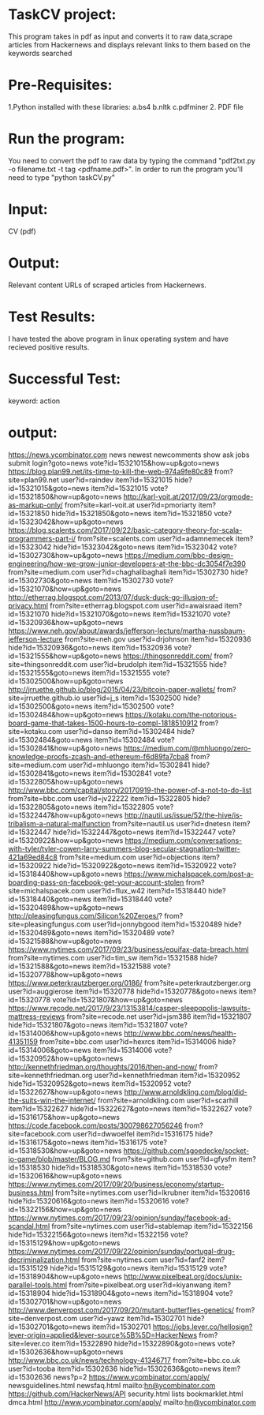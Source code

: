 # TaskCV project:

This program takes in pdf as input and converts it to raw data,scrape articles from Hackernews and displays relevant links to them based on the keywords searched

# Pre-Requisites:

1.Python installed with these libraries:
    a.bs4
    b.nltk
    c.pdfminer
2. PDF file

# Run the program:

You need to convert the pdf to raw data by typing the command "pdf2txt.py -o filename.txt -t tag <pdfname.pdf>". In order to run the program you'll need to type
"python taskCV.py"

# Input: 
CV (pdf)
# Output: 
Relevant content URLs of scraped articles from Hackernews.

# Test Results:
I have tested the above program in linux operating system and have recieved positive results.

# Successful Test:

keyword: action
# output:
https://news.ycombinator.com
news
newest
newcomments
show
ask
jobs
submit
login?goto=news
vote?id=15321015&how=up&goto=news
https://blog.plan99.net/its-time-to-kill-the-web-974a9fe80c89
from?site=plan99.net
user?id=raindev
item?id=15321015
hide?id=15321015&goto=news
item?id=15321015
vote?id=15321850&how=up&goto=news
http://karl-voit.at/2017/09/23/orgmode-as-markup-only/
from?site=karl-voit.at
user?id=pmoriarty
item?id=15321850
hide?id=15321850&goto=news
item?id=15321850
vote?id=15323042&how=up&goto=news
https://blog.scalents.com/2017/09/22/basic-category-theory-for-scala-programmers-part-i/
from?site=scalents.com
user?id=adamnemecek
item?id=15323042
hide?id=15323042&goto=news
item?id=15323042
vote?id=15302730&how=up&goto=news
https://medium.com/bbc-design-engineering/how-we-grow-junior-developers-at-the-bbc-dc3054f7e390
from?site=medium.com
user?id=chaghalibaghali
item?id=15302730
hide?id=15302730&goto=news
item?id=15302730
vote?id=15321070&how=up&goto=news
http://etherrag.blogspot.com/2013/07/duck-duck-go-illusion-of-privacy.html
from?site=etherrag.blogspot.com
user?id=awaisraad
item?id=15321070
hide?id=15321070&goto=news
item?id=15321070
vote?id=15320936&how=up&goto=news
https://www.neh.gov/about/awards/jefferson-lecture/martha-nussbaum-jefferson-lecture
from?site=neh.gov
user?id=drjohnson
item?id=15320936
hide?id=15320936&goto=news
item?id=15320936
vote?id=15321555&how=up&goto=news
https://thingsonreddit.com/
from?site=thingsonreddit.com
user?id=brudolph
item?id=15321555
hide?id=15321555&goto=news
item?id=15321555
vote?id=15302500&how=up&goto=news
http://jrruethe.github.io/blog/2015/04/23/bitcoin-paper-wallets/
from?site=jrruethe.github.io
user?id=j_s
item?id=15302500
hide?id=15302500&goto=news
item?id=15302500
vote?id=15302484&how=up&goto=news
https://kotaku.com/the-notorious-board-game-that-takes-1500-hours-to-compl-1818510912
from?site=kotaku.com
user?id=danso
item?id=15302484
hide?id=15302484&goto=news
item?id=15302484
vote?id=15302841&how=up&goto=news
https://medium.com/@mhluongo/zero-knowledge-proofs-zcash-and-ethereum-f6d89fa7cba8
from?site=medium.com
user?id=mhluongo
item?id=15302841
hide?id=15302841&goto=news
item?id=15302841
vote?id=15322805&how=up&goto=news
http://www.bbc.com/capital/story/20170919-the-power-of-a-not-to-do-list
from?site=bbc.com
user?id=jv22222
item?id=15322805
hide?id=15322805&goto=news
item?id=15322805
vote?id=15322447&how=up&goto=news
http://nautil.us/issue/52/the-hive/is-tribalism-a-natural-malfunction
from?site=nautil.us
user?id=dnetesn
item?id=15322447
hide?id=15322447&goto=news
item?id=15322447
vote?id=15320922&how=up&goto=news
https://medium.com/conversations-with-tyler/tyler-cowen-larry-summers-blog-secular-stagnation-twitter-421a69ed84c8
from?site=medium.com
user?id=objections
item?id=15320922
hide?id=15320922&goto=news
item?id=15320922
vote?id=15318440&how=up&goto=news
https://www.michalspacek.com/post-a-boarding-pass-on-facebook-get-your-account-stolen
from?site=michalspacek.com
user?id=flux_w42
item?id=15318440
hide?id=15318440&goto=news
item?id=15318440
vote?id=15320489&how=up&goto=news
http://pleasingfungus.com/Silicon%20Zeroes/?
from?site=pleasingfungus.com
user?id=jonnybgood
item?id=15320489
hide?id=15320489&goto=news
item?id=15320489
vote?id=15321588&how=up&goto=news
https://www.nytimes.com/2017/09/23/business/equifax-data-breach.html
from?site=nytimes.com
user?id=tim_sw
item?id=15321588
hide?id=15321588&goto=news
item?id=15321588
vote?id=15320778&how=up&goto=news
https://www.peterkrautzberger.org/0186/
from?site=peterkrautzberger.org
user?id=auggierose
item?id=15320778
hide?id=15320778&goto=news
item?id=15320778
vote?id=15321807&how=up&goto=news
https://www.recode.net/2017/9/23/13153814/casper-sleepopolis-lawsuits-mattress-reviews
from?site=recode.net
user?id=jsm386
item?id=15321807
hide?id=15321807&goto=news
item?id=15321807
vote?id=15314006&how=up&goto=news
http://www.bbc.com/news/health-41351159
from?site=bbc.com
user?id=hexrcs
item?id=15314006
hide?id=15314006&goto=news
item?id=15314006
vote?id=15320952&how=up&goto=news
http://kennethfriedman.org/thoughts/2016/then-and-now/
from?site=kennethfriedman.org
user?id=kennethfriedman
item?id=15320952
hide?id=15320952&goto=news
item?id=15320952
vote?id=15322627&how=up&goto=news
http://www.arnoldkling.com/blog/did-the-suits-win-the-internet/
from?site=arnoldkling.com
user?id=scarhill
item?id=15322627
hide?id=15322627&goto=news
item?id=15322627
vote?id=15316175&how=up&goto=news
https://code.facebook.com/posts/300798627056246
from?site=facebook.com
user?id=dwwoelfel
item?id=15316175
hide?id=15316175&goto=news
item?id=15316175
vote?id=15318530&how=up&goto=news
https://github.com/sgoedecke/socket-io-game/blob/master/BLOG.md
from?site=github.com
user?id=gfysfm
item?id=15318530
hide?id=15318530&goto=news
item?id=15318530
vote?id=15320616&how=up&goto=news
https://www.nytimes.com/2017/09/20/business/economy/startup-business.html
from?site=nytimes.com
user?id=lkrubner
item?id=15320616
hide?id=15320616&goto=news
item?id=15320616
vote?id=15322156&how=up&goto=news
https://www.nytimes.com/2017/09/23/opinion/sunday/facebook-ad-scandal.html
from?site=nytimes.com
user?id=stablemap
item?id=15322156
hide?id=15322156&goto=news
item?id=15322156
vote?id=15315129&how=up&goto=news
https://www.nytimes.com/2017/09/22/opinion/sunday/portugal-drug-decriminalization.html
from?site=nytimes.com
user?id=fanf2
item?id=15315129
hide?id=15315129&goto=news
item?id=15315129
vote?id=15318904&how=up&goto=news
http://www.pixelbeat.org/docs/unix-parallel-tools.html
from?site=pixelbeat.org
user?id=kiyanwang
item?id=15318904
hide?id=15318904&goto=news
item?id=15318904
vote?id=15302701&how=up&goto=news
http://www.denverpost.com/2017/09/20/mutant-butterflies-genetics/
from?site=denverpost.com
user?id=yawz
item?id=15302701
hide?id=15302701&goto=news
item?id=15302701
https://jobs.lever.co/hellosign?lever-origin=applied&lever-source%5B%5D=HackerNews
from?site=lever.co
item?id=15322890
hide?id=15322890&goto=news
vote?id=15302636&how=up&goto=news
http://www.bbc.co.uk/news/technology-41346717
from?site=bbc.co.uk
user?id=tooba
item?id=15302636
hide?id=15302636&goto=news
item?id=15302636
news?p=2
https://www.ycombinator.com/apply/
newsguidelines.html
newsfaq.html
mailto:hn@ycombinator.com
https://github.com/HackerNews/API
security.html
lists
bookmarklet.html
dmca.html
http://www.ycombinator.com/apply/
mailto:hn@ycombinator.com

